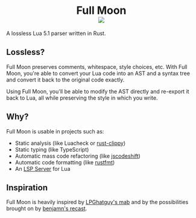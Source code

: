 <div align="center">
	<h1>
		Full Moon<br>
		<a href="https://crates.io/crates/full-moon"><img src="https://img.shields.io/crates/v/full-moon.svg"></a>
	</h1>
</div>

A lossless Lua 5.1 parser written in Rust.


## Lossless?

Full Moon preserves comments, whitespace, style choices, etc. With Full Moon, you're able to convert your Lua code into an AST and a syntax tree and convert it back to the original code exactly.

Using Full Moon, you'll be able to modify the AST directly and re-export it back to Lua, all while preserving the style in which you write.


## Why?

Full Moon is usable in projects such as:
- Static analysis (like Luacheck or [rust-clippy](https://github.com/rust-lang/rust-clippy))
- Static typing (like TypeScript)
- Automatic mass code refactoring (like [jscodeshift](https://github.com/facebook/jscodeshift))
- Automatic code formatting (like [rustfmt](https://github.com/rust-lang/rustfmt))
- An [LSP Server](https://microsoft.github.io/language-server-protocol/) for Lua

## Inspiration

Full Moon is heavily inspired by [LPGhatguy's mab](https://github.com/LPGhatguy/mab/) and by the possibilities brought on by [benjamn's recast](https://github.com/benjamn/recast).
